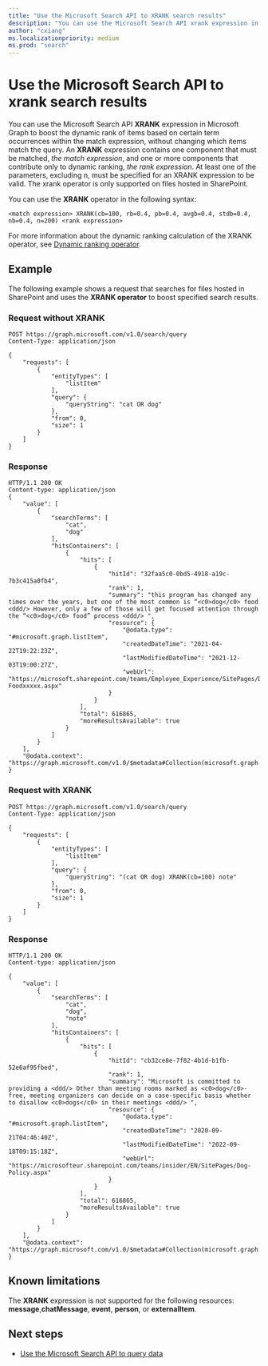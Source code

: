 ```yaml
---
title: "Use the Microsoft Search API to XRANK search results"
description: "You can use the Microsoft Search API xrank expression in Microsoft Graph to boost the dynamic rank of items based on certain term occurrences within the match expression, without changing which items match the query. Only supported on SharePoint files."
author: "cxiang"
ms.localizationpriority: medium
ms.prod: "search"
---
```


# Use the Microsoft Search API to xrank search results

You can use the Microsoft Search API **XRANK** expression in Microsoft Graph to boost the dynamic rank of items based on certain term occurrences within the match expression, without changing which items match the query. An **XRANK** expression contains one component that must be matched, *the match expression*, and one or more components that contribute only to dynamic ranking, *the rank expression*. At least one of the parameters, excluding n, must be specified for an XRANK expression to be valid. The xrank operator is only supported on files hosted in SharePoint.

You can use the **XRANK** operator in the following syntax:
```HTTP
<match expression> XRANK(cb=100, rb=0.4, pb=0.4, avgb=0.4, stdb=0.4, nb=0.4, n=200) <rank expression>
```

For more information about the dynamic ranking calculation of the XRANK operator, see [Dynamic ranking operator](/sharepoint/dev/general-development/keyword-query-language-kql-syntax-reference#dynamic-ranking-operator).

## Example
The following example shows a request that searches for files hosted in SharePoint and uses the **XRANK operator** to boost specified search results.

### Request without XRANK

```HTTP
POST https://graph.microsoft.com/v1.0/search/query
Content-Type: application/json

{
    "requests": [
        {
            "entityTypes": [
                "listItem"
            ],
            "query": {
                "queryString": "cat OR dog"
            },
            "from": 0,
            "size": 1
        }
    ]
}
```

### Response

```HTTP
HTTP/1.1 200 OK
Content-type: application/json
{
    "value": [
        {
            "searchTerms": [
                "cat",
                "dog"
            ],
            "hitsContainers": [
                {
                    "hits": [
                        {
                            "hitId": "32faa5c0-0bd5-4918-a19c-7b3c415a0fb4",
                            "rank": 1,
                            "summary": "this program has changed any times over the years, but one of the most common is “<c0>dog</c0> food <ddd/> However, only a few of those will get focused attention through the “<c0>dog</c0> food” process <ddd/> ",
                            "resource": {
                                "@odata.type": "#microsoft.graph.listItem",
                                "createdDateTime": "2021-04-22T19:22:23Z",
                                "lastModifiedDateTime": "2021-12-03T19:00:27Z",
                                "webUrl": "https://microsoft.sharepoint.com/teams/Employee_Experience/SitePages/Dog-Foodxxxxx.aspx"
                            }
                        }
                    ],
                    "total": 616865,
                    "moreResultsAvailable": true
                }
            ]
        }
    ],
    "@odata.context": "https://graph.microsoft.com/v1.0/$metadata#Collection(microsoft.graph.searchResponse)"
}
```

### Request with XRANK

```HTTP
POST https://graph.microsoft.com/v1.0/search/query
Content-Type: application/json

{
    "requests": [
        {
            "entityTypes": [
                "listItem"
            ],
            "query": {
                "queryString": "(cat OR dog) XRANK(cb=100) note"
            },
            "from": 0,
            "size": 1
        }
    ]
}
```

### Response

```HTTP
HTTP/1.1 200 OK
Content-type: application/json

{
    "value": [
        {
            "searchTerms": [
                "cat",
                "dog",
                "note"
            ],
            "hitsContainers": [
                {
                    "hits": [
                        {
                            "hitId": "cb32ce8e-7f82-4b1d-b1fb-52e6af95fbed",
                            "rank": 1,
                            "summary": "Microsoft is committed to providing a <ddd/> Other than meeting rooms marked as <c0>dog</c0>-free, meeting organizers can decide on a case-specific basis whether to disallow <c0>dogs</c0> in their meetings <ddd/> ",
                            "resource": {
                                "@odata.type": "#microsoft.graph.listItem",
                                "createdDateTime": "2020-09-21T04:46:40Z",
                                "lastModifiedDateTime": "2022-09-18T09:15:18Z",
                                "webUrl": "https://microsofteur.sharepoint.com/teams/insider/EN/SitePages/Dog-Policy.aspx"
                            }
                        }
                    ],
                    "total": 616865,
                    "moreResultsAvailable": true
                }
            ]
        }
    ],
    "@odata.context": "https://graph.microsoft.com/v1.0/$metadata#Collection(microsoft.graph.searchResponse)"
}
```

## Known limitations

The **XRANK** expression is not supported for the following resources: **message**,**chatMessage**, **event**, **person**, or **externalItem**.

## Next steps

- [Use the Microsoft Search API to query data](/graph/api/resources/search-api-overview)
